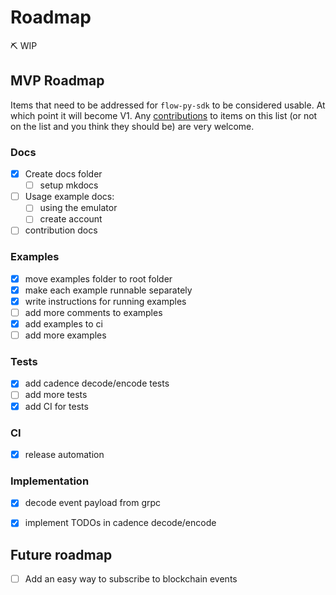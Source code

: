 # Roadmap

⛏️ WIP

## MVP Roadmap

Items that need to be addressed for `flow-py-sdk` to be considered usable. At which point it will become V1. Any [contributions](./contributing.md) to items on this list (or not on the list and you think they should be) are very welcome.

### Docs

- [x] Create docs folder
    - [ ] setup mkdocs
- [ ] Usage example docs:
    - [ ] using the emulator
    - [ ] create account
- [ ] contribution docs

### Examples

- [x] move examples folder to root folder
- [x] make each example runnable separately
- [x] write instructions for running examples
- [ ] add more comments to examples
- [x] add examples to ci
- [ ] add more examples

### Tests

- [x] add cadence decode/encode tests
- [ ] add more tests
- [x] add CI for tests

### CI

- [x] release automation

### Implementation

- [x] decode event payload from grpc
- [x] implement TODOs in cadence decode/encode


## Future roadmap

- [ ] Add an easy way to subscribe to blockchain events